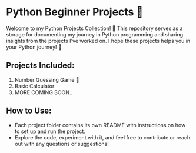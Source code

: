# Python Beginner Projects 🐍

Welcome to my Python Projects Collection! 🚀 This repository serves as a storage for documenting my journey in Python programming and sharing insights from the projects I've worked on. I hope these projects helps you in your Python journey! 🌟

## Projects Included:

1. Number Guessing Game 🔢
2. Basic Calculator
3. MORE COMING SOON..

   
## How to Use:
- Each project folder contains its own README with instructions on how to set up and run the project.
- Explore the code, experiment with it, and feel free to contribute or reach out with any questions or suggestions!
